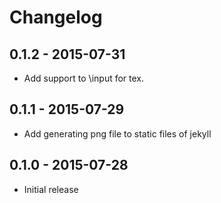 # Changelog

## 0.1.2 - 2015-07-31
- Add support to \input for tex.

## 0.1.1 - 2015-07-29
- Add generating png file to static files of jekyll

## 0.1.0 - 2015-07-28
- Initial release
